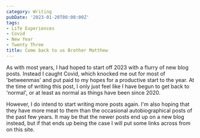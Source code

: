 ```yaml
---
category: Writing
pubDate: '2023-01-20T00:00:00Z'
tags:
- Life Experiences
- Covid
- New Year
- Twenty Three
title: Come back to us Brother Matthew
---
```

As with most years, I had hoped to start off 2023 with a flurry of new blog posts. Instead I caught Covid, which knocked me out for most of 'betweenmas' and put paid to my hopes for a productive start to the year. At the time of writing this post, I only just feel like I have begun to get back to 'normal', or at least as normal as things have been since 2020.

However, I do intend to start writing more posts again. I'm also hoping that they have more meat to them than the occasional autobiographical posts of the past few years. It may be that the newer posts end up on a new blog instead, but if that ends up being the case I will put some links across from on this site.